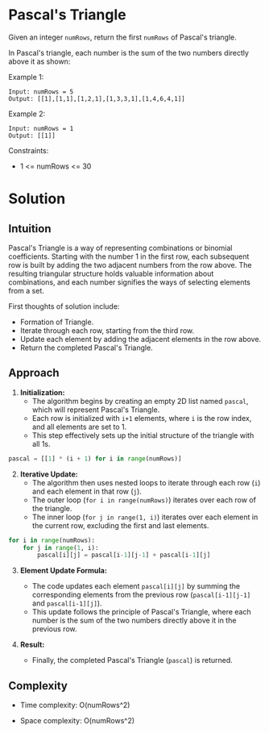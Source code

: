 # Pascal's Triangle

Given an integer `numRows`, return the first `numRows` of Pascal's triangle.

In Pascal's triangle, each number is the sum of the two numbers directly above it as shown:

Example 1:

```
Input: numRows = 5
Output: [[1],[1,1],[1,2,1],[1,3,3,1],[1,4,6,4,1]]
```

Example 2:

```
Input: numRows = 1
Output: [[1]]
```

Constraints:

- 1 <= numRows <= 30

# Solution

## Intuition
<!-- Describe your first thoughts on how to solve this problem. -->
Pascal's Triangle is a way of representing combinations or binomial coefficients. Starting with the number 1 in the first row, each subsequent row is built by adding the two adjacent numbers from the row above. The resulting triangular structure holds valuable information about combinations, and each number signifies the ways of selecting elements from a set.

First thoughts of solution include: 

- Formation of Triangle.
- Iterate through each row, starting from the third row.
- Update each element by adding the adjacent elements in the row above.
- Return the completed Pascal's Triangle.

## Approach
<!-- Describe your approach to solving the problem. -->

1. **Initialization:**
   - The algorithm begins by creating an empty 2D list named `pascal`, which will represent Pascal's Triangle.
   - Each row is initialized with `i+1` elements, where `i` is the row index, and all elements are set to 1.
   - This step effectively sets up the initial structure of the triangle with all 1s.

```python
pascal = [[1] * (i + 1) for i in range(numRows)]
```

2. **Iterative Update:**
   - The algorithm then uses nested loops to iterate through each row (`i`) and each element in that row (`j`).
   - The outer loop (`for i in range(numRows)`) iterates over each row of the triangle.
   - The inner loop (`for j in range(1, i)`) iterates over each element in the current row, excluding the first and last elements.

```python
for i in range(numRows):
    for j in range(1, i):
        pascal[i][j] = pascal[i-1][j-1] + pascal[i-1][j]
```

3. **Element Update Formula:**
   - The code updates each element `pascal[i][j]` by summing the corresponding elements from the previous row (`pascal[i-1][j-1]` and `pascal[i-1][j]`).
   - This update follows the principle of Pascal's Triangle, where each number is the sum of the two numbers directly above it in the previous row.

4. **Result:**
   - Finally, the completed Pascal's Triangle (`pascal`) is returned.


## Complexity
- Time complexity:  O(numRows^2)
<!-- Add your time complexity here, e.g. $$O(n)$$ -->

- Space complexity: O(numRows^2)
<!-- Add your space complexity here, e.g. $$O(n)$$ -->
